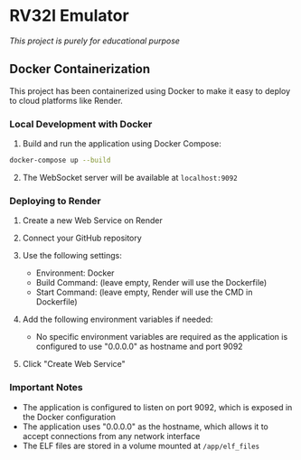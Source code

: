 # RV32I Emulator
*This project is purely for educational purpose*

## Docker Containerization

This project has been containerized using Docker to make it easy to deploy to cloud platforms like Render.

### Local Development with Docker

1. Build and run the application using Docker Compose:

```bash
docker-compose up --build
```

2. The WebSocket server will be available at `localhost:9092`

### Deploying to Render

1. Create a new Web Service on Render
2. Connect your GitHub repository
3. Use the following settings:
   - Environment: Docker
   - Build Command: (leave empty, Render will use the Dockerfile)
   - Start Command: (leave empty, Render will use the CMD in Dockerfile)

4. Add the following environment variables if needed:
   - No specific environment variables are required as the application is configured to use "0.0.0.0" as hostname and port 9092

5. Click "Create Web Service"

### Important Notes

- The application is configured to listen on port 9092, which is exposed in the Docker configuration
- The application uses "0.0.0.0" as the hostname, which allows it to accept connections from any network interface
- The ELF files are stored in a volume mounted at `/app/elf_files`
